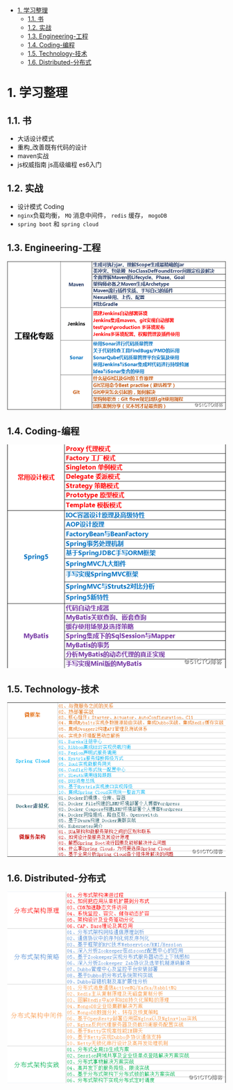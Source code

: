 <!-- TOC -->

- [1. 学习整理](#1-学习整理)
    - [1.1. 书](#11-书)
    - [1.2. 实战](#12-实战)
    - [1.3. Engineering-工程](#13-engineering-工程)
    - [1.4. Coding-编程](#14-coding-编程)
    - [1.5. Technology-技术](#15-technology-技术)
    - [1.6. Distributed-分布式](#16-distributed-分布式)

<!-- /TOC -->
# 1. 学习整理

## 1.1. 书

- 大话设计模式
- 重构_改善既有代码的设计
-  maven实战
- js权威指南 js高级编程 es6入门

## 1.2. 实战

- 设计模式 Coding
- `nginx`负载均衡， `MQ` 消息中间件， `redis` 缓存， `mogoDB` 
- `spring boot` 和 `spring cloud`



## 1.3. Engineering-工程
![工程](images/工程化专题.png)

## 1.4. Coding-编程
![编程](images/代码.png)

## 1.5. Technology-技术
![技术](images/技术.png)

## 1.6. Distributed-分布式
![分布式](images/分布式.png)


